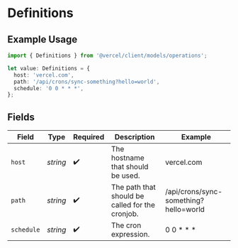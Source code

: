 # Definitions

## Example Usage

```typescript
import { Definitions } from '@vercel/client/models/operations';

let value: Definitions = {
  host: 'vercel.com',
  path: '/api/crons/sync-something?hello=world',
  schedule: '0 0 * * *',
};
```

## Fields

| Field      | Type     | Required           | Description                                     | Example                               |
| ---------- | -------- | ------------------ | ----------------------------------------------- | ------------------------------------- |
| `host`     | _string_ | :heavy_check_mark: | The hostname that should be used.               | vercel.com                            |
| `path`     | _string_ | :heavy_check_mark: | The path that should be called for the cronjob. | /api/crons/sync-something?hello=world |
| `schedule` | _string_ | :heavy_check_mark: | The cron expression.                            | 0 0 \* \* \*                          |
